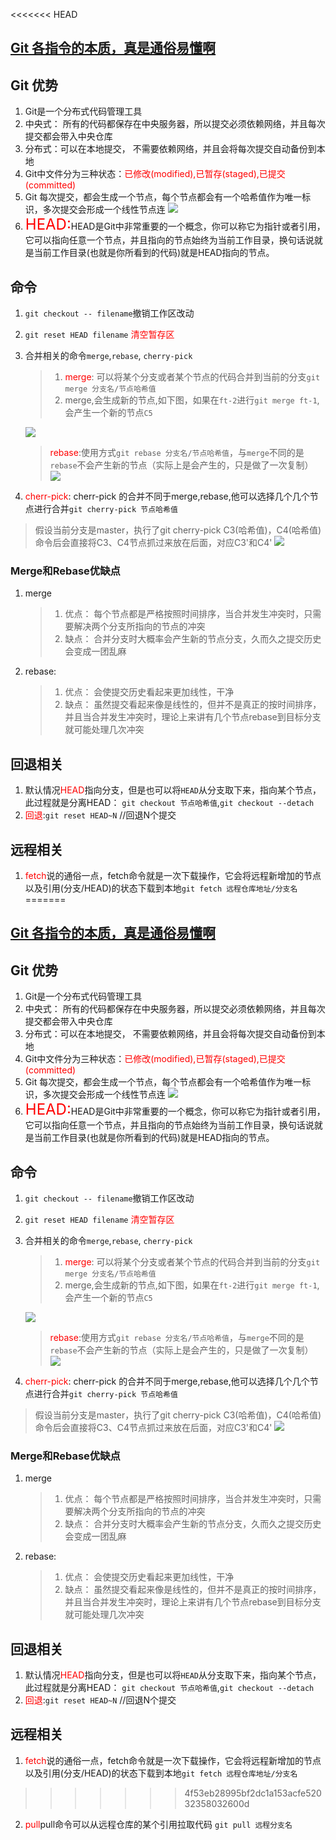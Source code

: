 <<<<<<< HEAD
## [Git 各指令的本质，真是通俗易懂啊](https://mp.weixin.qq.com/s/a7ChQILEtd6TUHYy5GCFeA)

## Git 优势
1. Git是一个分布式代码管理工具
2. 中央式： 所有的代码都保存在中央服务器，所以提交必须依赖网络，并且每次提交都会带入中央仓库
3. 分布式：可以在本地提交， 不需要依赖网络，并且会将每次提交自动备份到本地
4. Git中文件分为三种状态：<font color=red>已修改(modified),已暂存(staged),已提交(committed)</font>
5. Git 每次提交，都会生成一个节点，每个节点都会有一个哈希值作为唯一标识，多次提交会形成一个线性节点连
![](https://mmbiz.qpic.cn/mmbiz_jpg/MOu2ZNAwZwMTzAdxrgnCY2DcYCUlIJZ6qGugSlfCWDQDTzjBck66icArSCB6IdNpvCRB6cJWFc5ZczGmgqwtp7Q/640?wx_fmt=jpeg&wxfrom=5&wx_lazy=1&wx_co=1)
6. <font color=red size=5>HEAD:</font>HEAD是Git中非常重要的一个概念，你可以称它为指针或者引用，它可以指向任意一个节点，并且指向的节点始终为当前工作目录，换句话说就是当前工作目录(也就是你所看到的代码)就是HEAD指向的节点。

## 命令
1. `git checkout -- filename`撤销工作区改动
2. `git reset HEAD filename` <font color=red>清空暂存区</font>
3. 合并相关的命令`merge`,`rebase`, `cherry-pick`
   > 1. <font color=red>merge</font>: 可以将某个分支或者某个节点的代码合并到当前的分支`git merge 分支名/节点哈希值`
   > 2. merge,会生成新的节点,如下图，如果在`ft-2`进行`git merge ft-1`,会产生一个新的节点`C5`
   
   ![](https://mmbiz.qpic.cn/mmbiz_jpg/MOu2ZNAwZwMTzAdxrgnCY2DcYCUlIJZ6goaVjYf35MxkZm0JzIwS3gkJAJfAPcibZNEh4DYiccWk8JMlRYeYLoWA/640?wx_fmt=jpeg&wxfrom=5&wx_lazy=1&wx_co=1)
   > <font color=red>rebase</font>:使用方式`git rebase 分支名/节点哈希值`，与`merge`不同的是`rebase`不会产生新的节点（实际上是会产生的，只是做了一次复制）
   ![](https://mmbiz.qpic.cn/mmbiz_jpg/MOu2ZNAwZwMTzAdxrgnCY2DcYCUlIJZ68zFxmeF0gvbvXIyxibfcibldSaDRmyyHcficvNdH7MW3xUBcSic98tQvKQ/640?wx_fmt=jpeg&wxfrom=5&wx_lazy=1&wx_co=1)
4.  <font color=red>cherr-pick</font>: cherr-pick 的合并不同于merge,rebase,他可以选择几个几个节点进行合并`git cherry-pick 节点哈希值`
   > 假设当前分支是master，执行了git cherry-pick C3(哈希值)，C4(哈希值)命令后会直接将C3、C4节点抓过来放在后面，对应C3'和C4'
   ![](https://mmbiz.qpic.cn/mmbiz_jpg/MOu2ZNAwZwMTzAdxrgnCY2DcYCUlIJZ68CRRrfVmic4k8GuFnZ0GmsmJiaibzbwJD0XTAgfSehLibkauLZ5mQKs4fw/640?wx_fmt=jpeg&wxfrom=5&wx_lazy=1&wx_co=1)
### Merge和Rebase优缺点
1. merge
   > 1. 优点： 每个节点都是严格按照时间排序，当合并发生冲突时，只需要解决两个分支所指向的节点的冲突
   > 2. 缺点： 合并分支时大概率会产生新的节点分支，久而久之提交历史会变成一团乱麻
2. rebase:
   > 1. 优点： 会使提交历史看起来更加线性，干净
   > 2. 缺点： 虽然提交看起来像是线性的，但并不是真正的按时间排序， 并且当合并发生冲突时，理论上来讲有几个节点rebase到目标分支就可能处理几次冲突

## 回退相关
1. 默认情况<font color=red>HEAD</font>指向分支，但是也可以将`HEAD`从分支取下来，指向某个节点，此过程就是分离HEAD： `git checkout 节点哈希值`,`git checkout --detach`
2. <font color=red>回退</font>:`git reset HEAD~N` //回退N个提交

## 远程相关
1. <font color=red>fetch</font>说的通俗一点，fetch命令就是一次下载操作，它会将远程新增加的节点以及引用(分支/HEAD)的状态下载到本地`git fetch 远程仓库地址/分支名`
=======
## [Git 各指令的本质，真是通俗易懂啊](https://mp.weixin.qq.com/s/a7ChQILEtd6TUHYy5GCFeA)

## Git 优势
1. Git是一个分布式代码管理工具
2. 中央式： 所有的代码都保存在中央服务器，所以提交必须依赖网络，并且每次提交都会带入中央仓库
3. 分布式：可以在本地提交， 不需要依赖网络，并且会将每次提交自动备份到本地
4. Git中文件分为三种状态：<font color=red>已修改(modified),已暂存(staged),已提交(committed)</font>
5. Git 每次提交，都会生成一个节点，每个节点都会有一个哈希值作为唯一标识，多次提交会形成一个线性节点连
![](https://mmbiz.qpic.cn/mmbiz_jpg/MOu2ZNAwZwMTzAdxrgnCY2DcYCUlIJZ6qGugSlfCWDQDTzjBck66icArSCB6IdNpvCRB6cJWFc5ZczGmgqwtp7Q/640?wx_fmt=jpeg&wxfrom=5&wx_lazy=1&wx_co=1)
6. <font color=red size=5>HEAD:</font>HEAD是Git中非常重要的一个概念，你可以称它为指针或者引用，它可以指向任意一个节点，并且指向的节点始终为当前工作目录，换句话说就是当前工作目录(也就是你所看到的代码)就是HEAD指向的节点。

## 命令
1. `git checkout -- filename`撤销工作区改动
2. `git reset HEAD filename` <font color=red>清空暂存区</font>
3. 合并相关的命令`merge`,`rebase`, `cherry-pick`
   > 1. <font color=red>merge</font>: 可以将某个分支或者某个节点的代码合并到当前的分支`git merge 分支名/节点哈希值`
   > 2. merge,会生成新的节点,如下图，如果在`ft-2`进行`git merge ft-1`,会产生一个新的节点`C5`
   
   ![](https://mmbiz.qpic.cn/mmbiz_jpg/MOu2ZNAwZwMTzAdxrgnCY2DcYCUlIJZ6goaVjYf35MxkZm0JzIwS3gkJAJfAPcibZNEh4DYiccWk8JMlRYeYLoWA/640?wx_fmt=jpeg&wxfrom=5&wx_lazy=1&wx_co=1)
   > <font color=red>rebase</font>:使用方式`git rebase 分支名/节点哈希值`，与`merge`不同的是`rebase`不会产生新的节点（实际上是会产生的，只是做了一次复制）
   ![](https://mmbiz.qpic.cn/mmbiz_jpg/MOu2ZNAwZwMTzAdxrgnCY2DcYCUlIJZ68zFxmeF0gvbvXIyxibfcibldSaDRmyyHcficvNdH7MW3xUBcSic98tQvKQ/640?wx_fmt=jpeg&wxfrom=5&wx_lazy=1&wx_co=1)
4.  <font color=red>cherr-pick</font>: cherr-pick 的合并不同于merge,rebase,他可以选择几个几个节点进行合并`git cherry-pick 节点哈希值`
   > 假设当前分支是master，执行了git cherry-pick C3(哈希值)，C4(哈希值)命令后会直接将C3、C4节点抓过来放在后面，对应C3'和C4'
   ![](https://mmbiz.qpic.cn/mmbiz_jpg/MOu2ZNAwZwMTzAdxrgnCY2DcYCUlIJZ68CRRrfVmic4k8GuFnZ0GmsmJiaibzbwJD0XTAgfSehLibkauLZ5mQKs4fw/640?wx_fmt=jpeg&wxfrom=5&wx_lazy=1&wx_co=1)
### Merge和Rebase优缺点
1. merge
   > 1. 优点： 每个节点都是严格按照时间排序，当合并发生冲突时，只需要解决两个分支所指向的节点的冲突
   > 2. 缺点： 合并分支时大概率会产生新的节点分支，久而久之提交历史会变成一团乱麻
2. rebase:
   > 1. 优点： 会使提交历史看起来更加线性，干净
   > 2. 缺点： 虽然提交看起来像是线性的，但并不是真正的按时间排序， 并且当合并发生冲突时，理论上来讲有几个节点rebase到目标分支就可能处理几次冲突

## 回退相关
1. 默认情况<font color=red>HEAD</font>指向分支，但是也可以将`HEAD`从分支取下来，指向某个节点，此过程就是分离HEAD： `git checkout 节点哈希值`,`git checkout --detach`
2. <font color=red>回退</font>:`git reset HEAD~N` //回退N个提交

## 远程相关
1. <font color=red>fetch</font>说的通俗一点，fetch命令就是一次下载操作，它会将远程新增加的节点以及引用(分支/HEAD)的状态下载到本地`git fetch 远程仓库地址/分支名`
>>>>>>> 4f53eb28995bf2dc1a153acfe52032358032600d
2. <font color=red>pull</font>pull命令可以从远程仓库的某个引用拉取代码 `git pull 远程分支名`